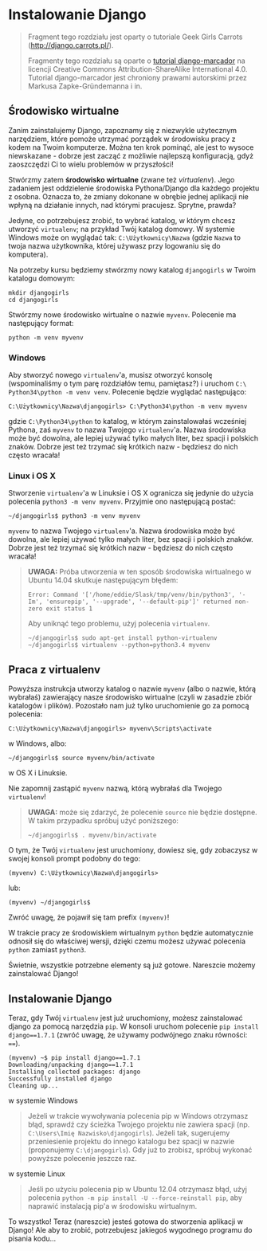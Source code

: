 # Instalowanie Django

> Fragment tego rozdziału jest oparty o tutoriale Geek Girls Carrots (http://django.carrots.pl/).
> 
> Fragmenty tego rozdziału są oparte o [tutorial django-marcador][1] na licencji Creative Commons Attribution-ShareAlike International 4.0. Tutorial django-marcador jest chroniony prawami autorskimi przez Markusa Zapke-Gründemanna i in.

 [1]: http://django-marcador.keimlink.de/

## Środowisko wirtualne

Zanim zainstalujemy Django, zapoznamy się z niezwykle użytecznym narzędziem, które pomoże utrzymać porządek w środowisku pracy z kodem na Twoim komputerze. Można ten krok pominąć, ale jest to wysoce niewskazane - dobrze jest zacząć z możliwie najlepszą konfiguracją, gdyż zaoszczędzi Ci to wielu problemów w przyszłości!

Stwórzmy zatem **środowisko wirtualne** (zwane też *virtualenv*). Jego zadaniem jest oddzielenie środowiska Pythona/Django dla każdego projektu z osobna. Oznacza to, że zmiany dokonane w obrębie jednej aplikacji nie wpłyną na działanie innych, nad którymi pracujesz. Sprytne, prawda?

Jedyne, co potrzebujesz zrobić, to wybrać katalog, w którym chcesz utworzyć `virtualenv`; na przykład Twój katalog domowy. W systemie Windows może on wyglądać tak: `C:\Użytkownicy\Nazwa` (gdzie `Nazwa` to twoja nazwa użytkownika, której używasz przy logowaniu się do komputera).

Na potrzeby kursu będziemy stwórzmy nowy katalog `djangogirls` w Twoim katalogu domowym:

    mkdir djangogirls
    cd djangogirls
    

Stwórzmy nowe środowisko wirtualne o nazwie `myvenv`. Polecenie ma następujący format:

    python -m venv myvenv
    

### Windows

Aby stworzyć nowego `virtualenv`'a, musisz otworzyć konsolę (wspominaliśmy o tym parę rozdziałów temu, pamiętasz?) i uruchom `C:\ Python34\python -m venv venv`. Polecenie będzie wyglądać następująco:

    C:\Użytkownicy\Nazwa\djangogirls> C:\Python34\python -m venv myvenv
    

gdzie `C:\Python34\python` to katalog, w którym zainstalowałaś wcześniej Pythona, zaś `myvenv` to nazwa Twojego `virtualenv`'a. Nazwa środowiska może być dowolna, ale lepiej używać tylko małych liter, bez spacji i polskich znaków. Dobrze jest też trzymać się krótkich nazw - będziesz do nich często wracała!

### Linux i OS X

Stworzenie `virtualenv`'a w Linuksie i OS X ogranicza się jedynie do użycia polecenia `python3 -m venv myvenv`. Przyjmie ono następującą postać:

    ~/djangogirls$ python3 -m venv myvenv
    

`myvenv` to nazwa Twojego `virtualenv`'a. Nazwa środowiska może być dowolna, ale lepiej używać tylko małych liter, bez spacji i polskich znaków. Dobrze jest też trzymać się krótkich nazw - będziesz do nich często wracała!

> **UWAGA:** Próba utworzenia w ten sposób środowiska wirtualnego w Ubuntu 14.04 skutkuje następującym błędem:
> 
>     Error: Command '['/home/eddie/Slask/tmp/venv/bin/python3', '-Im', 'ensurepip', '--upgrade', '--default-pip']' returned non-zero exit status 1
>     
> 
> Aby uniknąć tego problemu, użyj polecenia `virtualenv`.
> 
>     ~/djangogirls$ sudo apt-get install python-virtualenv
>     ~/djangogirls$ virtualenv --python=python3.4 myvenv
>     

## Praca z virtualenv

Powyższa instrukcja utworzy katalog o nazwie `myvenv` (albo o nazwie, którą wybrałaś) zawierający nasze środowisko wirtualne (czyli w zasadzie zbiór katalogów i plików). Pozostało nam już tylko uruchomienie go za pomocą polecenia:

    C:\Użytkownicy\Nazwa\djangogirls> myvenv\Scripts\activate
    

w Windows, albo:

    ~/djangogirls$ source myvenv/bin/activate
    

w OS X i Linuksie.

Nie zapomnij zastąpić `myvenv` nazwą, którą wybrałaś dla Twojego `virtualenv`!

> **UWAGA:** może się zdarzyć, że polecenie `source` nie będzie dostępne. W takim przypadku spróbuj użyć poniższego:
> 
>     ~/djangogirls$ . myvenv/bin/activate
>     

O tym, że Twój `virtualenv` jest uruchomiony, dowiesz się, gdy zobaczysz w swojej konsoli prompt podobny do tego:

    (myvenv) C:\Użytkownicy\Nazwa\djangogirls>
    

lub:

    (myvenv) ~/djangogirls$
    

Zwróć uwagę, że pojawił się tam prefix `(myvenv)`!

W trakcie pracy ze środowiskiem wirtualnym `python` będzie automatycznie odnosił się do właściwej wersji, dzięki czemu możesz używać polecenia `python` zamiast `python3`.

Świetnie, wszystkie potrzebne elementy są już gotowe. Nareszcie możemy zainstalować Django!

## Instalowanie Django

Teraz, gdy Twój `virtualenv` jest już uruchomiony, możesz zainstalować django za pomocą narzędzia `pip`. W konsoli uruchom polecenie `pip install django==1.7.1` (zwróć uwagę, że używamy podwójnego znaku równości: `==`).

    (myvenv) ~$ pip install django==1.7.1
    Downloading/unpacking django==1.7.1
    Installing collected packages: django
    Successfully installed django
    Cleaning up...
    

w systemie Windows

> Jeżeli w trakcie wywoływania polecenia pip w Windows otrzymasz błąd, sprawdź czy ścieżka Twojego projektu nie zawiera spacji (np. `C:\Users\Imię Nazwisko\djangogirls`). Jeżeli tak, sugerujemy przeniesienie projektu do innego katalogu bez spacji w nazwie (proponujemy `C:\djangogirls`). Gdy już to zrobisz, spróbuj wykonać powyższe polecenie jeszcze raz.

w systemie Linux

> Jeśli po użyciu polecenia pip w Ubuntu 12.04 otrzymasz błąd, użyj polecenia `python -m pip install -U --force-reinstall pip`, aby naprawić instalacją pip'a w środowisku wirtualnym.

To wszystko! Teraz (nareszcie) jesteś gotowa do stworzenia aplikacji w Django! Ale aby to zrobić, potrzebujesz jakiegoś wygodnego programu do pisania kodu...